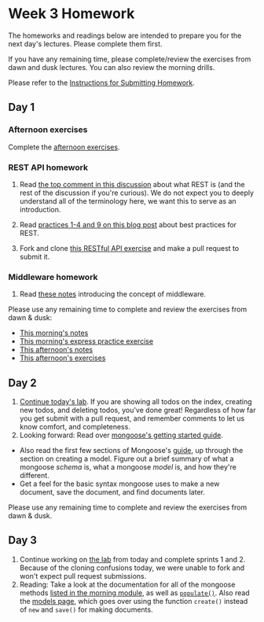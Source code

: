 # Week 3 Homework

The homeworks and readings below are intended to prepare you for the next day's lectures. Please complete them first.

If you have any remaining time, please complete/review the exercises from dawn and dusk lectures. You can also review the morning drills.

Please refer to the [Instructions for Submitting Homework](/how-to/homework-submission.md).


## Day 1

### Afternoon exercises

Complete the [afternoon exercises](https://github.com/SF-WDI-LABS/shared_modules/blob/master/02-express-mongo-crud/express-params-queries/27-28/exercises.md).

### REST API homework

1. Read [the top comment in this discussion](http://stackoverflow.com/questions/671118/what-exactly-is-restful-programming) about what REST is (and the rest of the discussion if you're curious). We do not expect you to deeply understand all of the terminology here, we want this to serve as an introduction.

1. Read [practices 1-4 and 9 on this blog post](http://blog.mwaysolutions.com/2014/06/05/10-best-practices-for-better-restful-api/) about best practices for REST.

1. Fork and clone [this RESTful API exercise](https://github.com/sf-wdi-27-28/restful-api-exercises) and make a pull request to submit it.

### Middleware homework

1. Read [these notes](https://github.com/SF-WDI-LABS/shared_modules/blob/master/02-express-mongo-crud/express-params-queries/27-28/middleware_reading.md) introducing the concept of middleware.

Please use any remaining time to complete and review the exercises from dawn & dusk:

* [This morning's notes](https://github.com/SF-WDI-LABS/shared_modules/tree/master/02-express-mongo-crud/intro-express/27-28)
* [This morning's express practice exercise](https://github.com/SF-WDI-LABS/express-intro)
* [This afternoon's notes](https://github.com/SF-WDI-LABS/shared_modules/tree/master/02-express-mongo-crud/express-params-queries/27-28)
* [This afternoon's exercises](https://github.com/SF-WDI-LABS/shared_modules/blob/master/02-express-mongo-crud/express-params-queries/27-28/exercises.md)

## Day 2

1. [Continue today's lab](https://github.com/sf-wdi-27-28/test-driven-todo-api).  If you are showing all todos on the index, creating new todos, and deleting todos, you've done great!  Regardless of how far you get submit with a pull request, and remember comments to let us know comfort, and completeness.
2. Looking forward: Read over [mongoose's getting started guide](http://mongoosejs.com/docs/).
  * Also read the first few sections of Mongoose's [guide](http://mongoosejs.com/docs/guide.html), up through the section on creating a model. Figure out a brief summary of what a mongoose _schema_ is, what a mongoose _model_ is, and how they're different.   
  * Get a feel for the basic syntax mongoose uses to make a new document, save the document, and find documents later.



Please use any remaining time to complete and review the exercises from dawn & dusk.


## Day 3

1. Continue working on [the lab](https://github.com/sf-wdi-27-28/mongoose-books-app) from today and complete sprints 1 and 2. Because of the cloning confusions today, we were unable to fork and won't expect pull request submissions.
1. Reading: Take a look at the documentation for all of the mongoose methods [listed in the morning module](https://github.com/SF-WDI-LABS/shared_modules/tree/master/02-express-mongo-crud/mongoose-intro/27-28#crud-operations-with-mongoose), as well as [`populate()`](http://mongoosejs.com/docs/populate.html). Also read the [models page](http://mongoosejs.com/docs/models.html#constructing-documents), which goes over using the function `create()` instead of `new` and `save()` for making documents.


<!--
## Day 4

1. Reading
2. Friday Review Prep
    - Complete the [Week 3 Self-Assessment](#PENDING) and identify 2 topics you want to review tomorrow
    - Ask and/or upvote 3 questions on QuestionCookie: http://www.questioncookie.com/wdi-27-28-w3-review

Please use any remaining time to complete and review the exercises from dawn & dusk.
-->

<!--
## Day 5 - Weekend Homework

1. Reading
2. Weekend Lab

Please use any remaining time to review exercises/drills from the week! And don't forget to sleep!
-->
